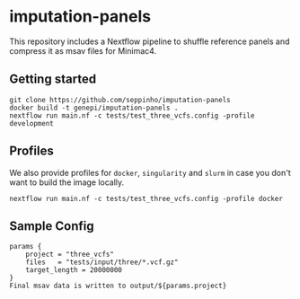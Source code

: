 # imputation-panels
This repository includes a Nextflow pipeline to shuffle reference panels and compress it as msav files for Minimac4.

## Getting started
```
git clone https://github.com/seppinho/imputation-panels
docker build -t genepi/imputation-panels .
nextflow run main.nf -c tests/test_three_vcfs.config -profile development
```
## Profiles
We also provide profiles for `docker`, `singularity` and `slurm` in case you don't want to build the image locally. 
```
nextflow run main.nf -c tests/test_three_vcfs.config -profile docker
```

## Sample Config
```
params {
    project = "three_vcfs"
    files   = "tests/input/three/*.vcf.gz"
    target_length = 20000000
}
Final msav data is written to output/${params.project}
```
